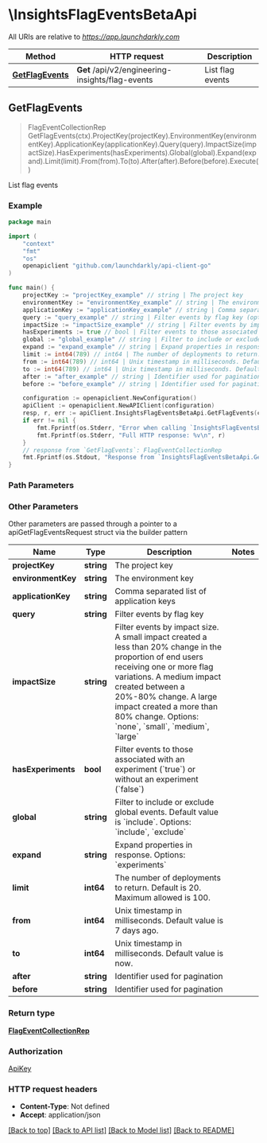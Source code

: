 # \InsightsFlagEventsBetaApi

All URIs are relative to *https://app.launchdarkly.com*

Method | HTTP request | Description
------------- | ------------- | -------------
[**GetFlagEvents**](InsightsFlagEventsBetaApi.md#GetFlagEvents) | **Get** /api/v2/engineering-insights/flag-events | List flag events



## GetFlagEvents

> FlagEventCollectionRep GetFlagEvents(ctx).ProjectKey(projectKey).EnvironmentKey(environmentKey).ApplicationKey(applicationKey).Query(query).ImpactSize(impactSize).HasExperiments(hasExperiments).Global(global).Expand(expand).Limit(limit).From(from).To(to).After(after).Before(before).Execute()

List flag events



### Example

```go
package main

import (
	"context"
	"fmt"
	"os"
	openapiclient "github.com/launchdarkly/api-client-go"
)

func main() {
	projectKey := "projectKey_example" // string | The project key
	environmentKey := "environmentKey_example" // string | The environment key
	applicationKey := "applicationKey_example" // string | Comma separated list of application keys (optional)
	query := "query_example" // string | Filter events by flag key (optional)
	impactSize := "impactSize_example" // string | Filter events by impact size. A small impact created a less than 20% change in the proportion of end users receiving one or more flag variations. A medium impact created between a 20%-80% change. A large impact created a more than 80% change. Options: `none`, `small`, `medium`, `large` (optional)
	hasExperiments := true // bool | Filter events to those associated with an experiment (`true`) or without an experiment (`false`) (optional)
	global := "global_example" // string | Filter to include or exclude global events. Default value is `include`. Options: `include`, `exclude` (optional)
	expand := "expand_example" // string | Expand properties in response. Options: `experiments` (optional)
	limit := int64(789) // int64 | The number of deployments to return. Default is 20. Maximum allowed is 100. (optional)
	from := int64(789) // int64 | Unix timestamp in milliseconds. Default value is 7 days ago. (optional)
	to := int64(789) // int64 | Unix timestamp in milliseconds. Default value is now. (optional)
	after := "after_example" // string | Identifier used for pagination (optional)
	before := "before_example" // string | Identifier used for pagination (optional)

	configuration := openapiclient.NewConfiguration()
	apiClient := openapiclient.NewAPIClient(configuration)
	resp, r, err := apiClient.InsightsFlagEventsBetaApi.GetFlagEvents(context.Background()).ProjectKey(projectKey).EnvironmentKey(environmentKey).ApplicationKey(applicationKey).Query(query).ImpactSize(impactSize).HasExperiments(hasExperiments).Global(global).Expand(expand).Limit(limit).From(from).To(to).After(after).Before(before).Execute()
	if err != nil {
		fmt.Fprintf(os.Stderr, "Error when calling `InsightsFlagEventsBetaApi.GetFlagEvents``: %v\n", err)
		fmt.Fprintf(os.Stderr, "Full HTTP response: %v\n", r)
	}
	// response from `GetFlagEvents`: FlagEventCollectionRep
	fmt.Fprintf(os.Stdout, "Response from `InsightsFlagEventsBetaApi.GetFlagEvents`: %v\n", resp)
}
```

### Path Parameters



### Other Parameters

Other parameters are passed through a pointer to a apiGetFlagEventsRequest struct via the builder pattern


Name | Type | Description  | Notes
------------- | ------------- | ------------- | -------------
 **projectKey** | **string** | The project key | 
 **environmentKey** | **string** | The environment key | 
 **applicationKey** | **string** | Comma separated list of application keys | 
 **query** | **string** | Filter events by flag key | 
 **impactSize** | **string** | Filter events by impact size. A small impact created a less than 20% change in the proportion of end users receiving one or more flag variations. A medium impact created between a 20%-80% change. A large impact created a more than 80% change. Options: &#x60;none&#x60;, &#x60;small&#x60;, &#x60;medium&#x60;, &#x60;large&#x60; | 
 **hasExperiments** | **bool** | Filter events to those associated with an experiment (&#x60;true&#x60;) or without an experiment (&#x60;false&#x60;) | 
 **global** | **string** | Filter to include or exclude global events. Default value is &#x60;include&#x60;. Options: &#x60;include&#x60;, &#x60;exclude&#x60; | 
 **expand** | **string** | Expand properties in response. Options: &#x60;experiments&#x60; | 
 **limit** | **int64** | The number of deployments to return. Default is 20. Maximum allowed is 100. | 
 **from** | **int64** | Unix timestamp in milliseconds. Default value is 7 days ago. | 
 **to** | **int64** | Unix timestamp in milliseconds. Default value is now. | 
 **after** | **string** | Identifier used for pagination | 
 **before** | **string** | Identifier used for pagination | 

### Return type

[**FlagEventCollectionRep**](FlagEventCollectionRep.md)

### Authorization

[ApiKey](../README.md#ApiKey)

### HTTP request headers

- **Content-Type**: Not defined
- **Accept**: application/json

[[Back to top]](#) [[Back to API list]](../README.md#documentation-for-api-endpoints)
[[Back to Model list]](../README.md#documentation-for-models)
[[Back to README]](../README.md)

